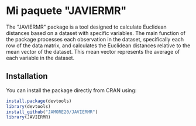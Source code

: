 # Mi paquete "JAVIERMR"

The "JAVIERMR" package is a tool designed to calculate Euclidean distances based on a dataset with specific variables. The main function of the package processes each observation in the dataset, specifically each row of the data matrix, and calculates the Euclidean distances relative to the mean vector of the dataset. This mean vector represents the average of each variable in the dataset.



## Installation

You can install the package directly from CRAN using:

```r
install.package(devtools)
library(devtools)
install_github("JAMORE20/JAVIERMR")
library(JAVIERMR)
